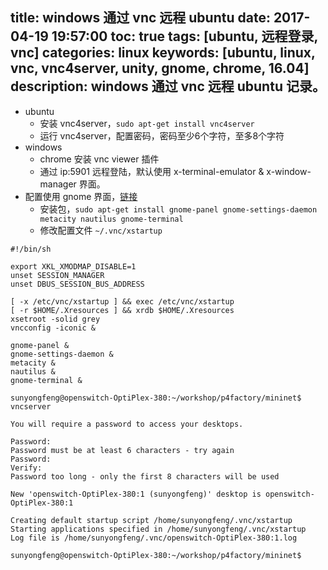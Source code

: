 title: windows 通过 vnc 远程 ubuntu
date: 2017-04-19 19:57:00
toc: true
tags: [ubuntu, 远程登录, vnc]
categories: linux
keywords: [ubuntu, linux, vnc, vnc4server, unity, gnome, chrome, 16.04]
description: windows 通过 vnc 远程 ubuntu 记录。
---

* ubuntu
  + 安装 vnc4server，`sudo apt-get install vnc4server`
  + 运行 vnc4server，配置密码，密码至少6个字符，至多8个字符
* windows
  + chrome 安装 vnc viewer 插件
  + 通过 ip:5901 远程登陆，默认使用 x-terminal-emulator & x-window-manager 界面。
* 配置使用 gnome 界面，[链接](https://askubuntu.com/questions/518041/unity-doesnt-work-on-vnc-server-under-14-04-lts)
  + 安装包，`sudo apt-get install gnome-panel gnome-settings-daemon metacity nautilus gnome-terminal`
  + 修改配置文件 `~/.vnc/xstartup`

```
#!/bin/sh

export XKL_XMODMAP_DISABLE=1
unset SESSION_MANAGER
unset DBUS_SESSION_BUS_ADDRESS

[ -x /etc/vnc/xstartup ] && exec /etc/vnc/xstartup
[ -r $HOME/.Xresources ] && xrdb $HOME/.Xresources
xsetroot -solid grey
vncconfig -iconic &

gnome-panel &
gnome-settings-daemon &
metacity &
nautilus &
gnome-terminal &
```

```
sunyongfeng@openswitch-OptiPlex-380:~/workshop/p4factory/mininet$ vncserver 

You will require a password to access your desktops.

Password:
Password must be at least 6 characters - try again
Password:
Verify:
Password too long - only the first 8 characters will be used

New 'openswitch-OptiPlex-380:1 (sunyongfeng)' desktop is openswitch-OptiPlex-380:1

Creating default startup script /home/sunyongfeng/.vnc/xstartup
Starting applications specified in /home/sunyongfeng/.vnc/xstartup
Log file is /home/sunyongfeng/.vnc/openswitch-OptiPlex-380:1.log

sunyongfeng@openswitch-OptiPlex-380:~/workshop/p4factory/mininet$
```

